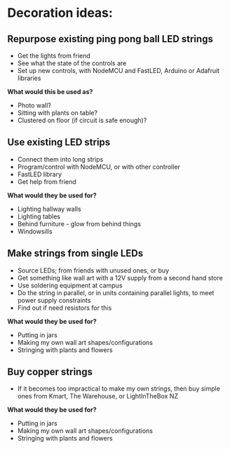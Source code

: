 # Decoration ideas:


## Repurpose existing ping pong ball LED strings 
* Get the lights from friend
* See what the state of the controls are
* Set up new controls, with NodeMCU and FastLED, Arduino or Adafruit libraries

**What would this be used as?**
* Photo wall?
* Sitting with plants on table?
* Clustered on floor (if circuit is safe enough)?


## Use existing LED strips
* Connect them into long strips
* Program/control with NodeMCU, or with other controller
* FastLED library
* Get help from friend

**What would they be used for?**
* Lighting hallway walls
* Lighting tables
* Behind furniture - glow from behind things
* Windowsills


## Make strings from single LEDs
* Source LEDs; from friends with unused ones, or buy
* Get something like wall art with a 12V supply from a second hand store
* Use soldering equipment at campus
* Do the string in parallel, or in units containing parallel lights, to meet power supply constraints
* Find out if need resistors for this

**What would they be used for?**
* Putting in jars
* Making my own wall art shapes/configurations
* Stringing with plants and flowers


## Buy copper strings
* If it becomes too impractical to make my own strings, then buy simple ones from Kmart, The Warehouse, or LightInTheBox NZ

**What would they be used for?**
* Putting in jars
* Making my own wall art shapes/configurations
* Stringing with plants and flowers
